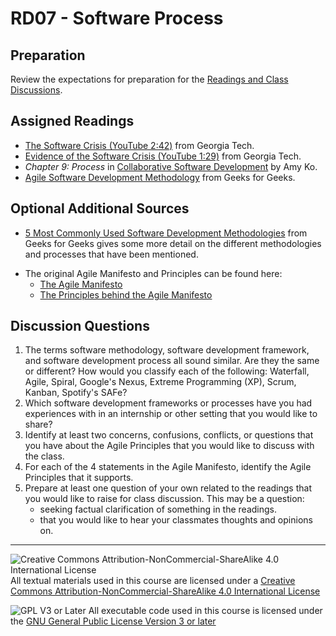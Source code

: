 # RD07 - Software Process

## Preparation

Review the expectations for preparation for the [Readings and Class Discussions](./RD-ReadingsAndDiscussion.md).

## Assigned Readings

- [The Software Crisis (YouTube 2:42)](https://www.youtube.com/watch?v=0b5vp4Z2PKE) from Georgia Tech.
- [Evidence of the Software Crisis (YouTube 1:29)](https://www.youtube.com/watch?v=Cd3TrUK8axU) from Georgia Tech.
- _Chapter 9: Process_ in [Collaborative Software Development](https://faculty.washington.edu/ajko/books/cooperative-software-development/) by Amy Ko.
- [Agile Software Development Methodology](https://www.geeksforgeeks.org/software-engineering/agile-software-development-methodology-framework/) from Geeks for Geeks.

## Optional Additional Sources
- [5 Most Commonly Used Software Development Methodologies](https://www.geeksforgeeks.org/software-engineering/5-most-commonly-used-software-development-methodologies/) from Geeks for Geeks gives some more detail on the different methodologies and processes that have been mentioned.
<!--
- [What is Agile](https://www.agilealliance.org/agile101/) from the Agile Alliance.
-->
- The original Agile Manifesto and Principles can be found here:
  - [The Agile Manifesto](https://agilemanifesto.org/)
  - [The Principles behind the Agile Manifesto](https://agilemanifesto.org/principles.html)

## Discussion Questions

1. The terms software methodology, software development framework, and software development process all sound similar. Are they the same or different?  How would you classify each of the following: Waterfall, Agile, Spiral, Google's Nexus, Extreme Programming (XP), Scrum, Kanban, Spotify's SAFe?
2. Which software development frameworks or processes have you had experiences with in an internship or other setting that you would like to share?
3. Identify at least two concerns, confusions, conflicts, or questions that you have about the Agile Principles that you would like to discuss with the class.
4. For each of the 4 statements in the Agile Manifesto, identify the Agile Principles that it supports.
5. Prepare at least one question of your own related to the readings that you would like to raise for class discussion. This may be a question:
   - seeking factual clarification of something in the readings.
   - that you would like to hear your classmates thoughts and opinions on.

---

![Creative Commons Attribution-NonCommercial-ShareAlike 4.0 International License](https://i.creativecommons.org/l/by-nc-sa/4.0/88x31.png "Creative Commons Attribution-NonCommercial-ShareAlike 4.0 International License") All textual materials used in this course are licensed under a [Creative Commons Attribution-NonCommercial-ShareAlike 4.0 International License](http://creativecommons.org/licenses/by-nc-sa/4.0/)

![GPL V3 or Later](https://www.gnu.org/graphics/gplv3-or-later-sm.png "GPL V3 or later") All executable code used in this course is licensed under the [GNU General Public License Version 3 or later](https://www.gnu.org/licenses/gpl.txt)


